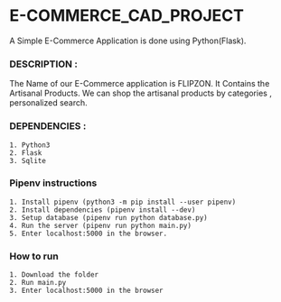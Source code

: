 # E-COMMERCE_CAD_PROJECT
A Simple E-Commerce Application is done using Python(Flask).

<h3>DESCRIPTION :</h3>
	The Name of our E-Commerce application is FLIPZON. It Contains the Artisanal Products. 
 We can shop the artisanal products by categories , personalized search. 

 <h3>DEPENDENCIES :</h3>
 	
  	1. Python3
	2. Flask
	3. Sqlite

<h3> Pipenv instructions </h3>

	1. Install pipenv (python3 -m pip install --user pipenv)
	2. Install dependencies (pipenv install --dev)
	3. Setup database (pipenv run python database.py)
	4. Run the server (pipenv run python main.py)
	5. Enter localhost:5000 in the browser.
 
<h3>How to run </h3>

	1. Download the folder  
	2. Run main.py
	3. Enter localhost:5000 in the browser
